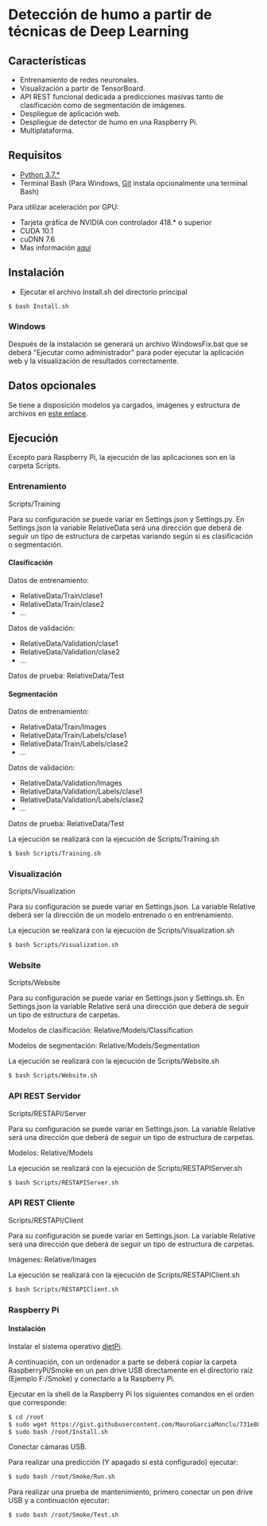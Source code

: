 # Detección de humo a partir de técnicas de Deep Learning

## Características

- Entrenamiento de redes neuronales.
- Visualización a partir de TensorBoard.
- API REST funcional dedicada a predicciones masivas tanto de clasificación como de segmentación de imágenes.
- Despliegue de aplicación web.
- Despliegue de detector de humo en una Raspberry Pi.
- Multiplataforma.

## Requisitos

- [Python 3.7.*](https://www.python.org/downloads/)
- Terminal Bash (Para Windows, [Git](https://git-scm.com/downloads) instala opcionalmente una terminal Bash)

Para utilizar aceleración por GPU:
- Tarjeta gráfica de NVIDIA con controlador 418.* o superior
- CUDA 10.1
- cuDNN 7.6
- Mas información [aquí](https://www.tensorflow.org/install/gpu)

## Instalación

  - Ejecutar el archivo Install.sh del directorio principal
```sh
$ bash Install.sh
```
        
### Windows

Después de la instalación se generará un archivo WindowsFix.bat que se deberá "Ejecutar como administrador" para poder ejecutar la aplicación web y la visualización de resultados correctamente.

## Datos opcionales

Se tiene a disposición modelos ya cargados, imágenes y estructura de archivos en [este enlace](https://drive.google.com/file/d/1EBkV-XS7eZRriETU4EEcbr6wgAo7N6hH/view?usp=sharing).

## Ejecución

Excepto para Raspberry Pi, la ejecución de las aplicaciones son en la carpeta Scripts.

### Entrenamiento

Scripts/Training

Para su configuración se puede variar en Settings.json y Settings.py. En Settings.json la variable RelativeData será una dirección que deberá de seguir un tipo de estructura de carpetas variando según si es clasificación o segmentación.

#### Clasificación
Datos de entrenamiento:
- RelativeData/Train/clase1
- RelativeData/Train/clase2
- ...

Datos de validación:
- RelativeData/Validation/clase1
- RelativeData/Validation/clase2
- ...

Datos de prueba: RelativeData/Test

#### Segmentación
Datos de entrenamiento:
- RelativeData/Train/Images
- RelativeData/Train/Labels/clase1
- RelativeData/Train/Labels/clase2
- ...

Datos de validación:
- RelativeData/Validation/Images
- RelativeData/Validation/Labels/clase1
- RelativeData/Validation/Labels/clase2
- ...

Datos de prueba: RelativeData/Test

La ejecución se realizará con la ejecución de Scripts/Training.sh
```sh
$ bash Scripts/Training.sh
```

### Visualización

Scripts/Visualization

Para su configuración se puede variar en Settings.json. La variable Relative deberá ser la dirección de un modelo entrenado o en entrenamiento.

La ejecución se realizará con la ejecución de Scripts/Visualization.sh
```sh
$ bash Scripts/Visualization.sh
```

### Website

Scripts/Website

Para su configuración se puede variar en Settings.json y Settings.sh. En Settings.json la variable Relative será una dirección que deberá de seguir un tipo de estructura de carpetas.

Modelos de clasificación: Relative/Models/Classification

Modelos de segmentación: Relative/Models/Segmentation

La ejecución se realizará con la ejecución de Scripts/Website.sh
```sh
$ bash Scripts/Website.sh
```

### API REST Servidor

Scripts/RESTAPI/Server

Para su configuración se puede variar en Settings.json. La variable Relative será una dirección que deberá de seguir un tipo de estructura de carpetas.

Modelos: Relative/Models

La ejecución se realizará con la ejecución de Scripts/RESTAPIServer.sh
```sh
$ bash Scripts/RESTAPIServer.sh
```

### API REST Cliente

Scripts/RESTAPI/Client

Para su configuración se puede variar en Settings.json. La variable Relative será una dirección que deberá de seguir un tipo de estructura de carpetas.

Imágenes: Relative/Images

La ejecución se realizará con la ejecución de Scripts/RESTAPIClient.sh
```sh
$ bash Scripts/RESTAPIClient.sh
```

### Raspberry Pi

#### Instalación

Instalar el sistema operativo [dietPi](https://dietpi.com/phpbb/viewtopic.php?p=9#p9).

A continuación, con un ordenador a parte se deberá copiar la carpeta RaspberryPi/Smoke en un pen drive USB directamente en el directorio raíz (Ejemplo F:/Smoke) y conectarlo a la Raspberry Pi.

Ejecutar en la shell de la Raspberry Pi los siguientes comandos en el orden que corresponde:
```sh
$ cd /root
$ sudo wget https://gist.githubusercontent.com/MauroGarciaMonclu/731e887fe7a7f2c71c345f34e66d16ac/raw/15b139f9a93a67250a47ebd50a8e7250acc501ca/Install.sh
$ sudo bash /root/Install.sh
```

Conectar cámaras USB.

Para realizar una predicción (Y apagado si está configurado) ejecutar:
```sh
$ sudo bash /root/Smoke/Run.sh
```

Para realizar una prueba de mantenimiento, primero conectar un pen drive USB y a continuación ejecutar:
```sh
$ sudo bash /root/Smoke/Test.sh
```